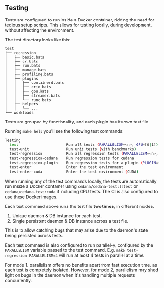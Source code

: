 ## Testing

Tests are configured to run inside a Docker container, ridding the need for tedious setup scripts. This allows for testing locally, during development, without affecting the environment. 

The test directory looks like this:
```
test
├── regression
│   ├── basic.bats
│   ├── cr.bats
│   ├── run.bats
│   ├── manage.bats
│   ├── profiling.bats
│   ├── plugins
│   │   ├── containerd.bats
│   │   ├── crio.bats
│   │   ├── gpu.bats
│   │   ├── streamer.bats
│   │   └── runc.bats
│   ├── helpers
│   │   └── ...
└── workloads
```
Tests are grouped by functionality, and each plugin has its own test file.

Running `make help` you'll see the following test commands:
```sh
Testing
  test                      Run all tests (PARALLELISM=<n>, GPU=[0|1])
  test-unit                 Run unit tests (with benchmarks)
  test-regression           Run all regression tests (PARALLELISM=<n>, GPU=[0|1])
  test-regression-cedana    Run regression tests for cedana
  test-regression-plugin    Run regression tests for a plugin (PLUGIN=<plugin>)
  test-enter                Enter the test environment
  test-enter-cuda           Enter the test environment (CUDA)
```

When running any of the test commands locally, the tests are automatically run inside a Docker container using `cedana/cedana-test:latest` or `cedana/cedana-test:cuda` if including GPU tests. The CI is also configured to use these Docker images.

Each test command above runs the test file  **two times**, in different modes:
1. Unique daemon & DB instance for each test.
2. Single persistent daemon & DB instance across a test file.

This is to allow catching bugs that may arise due to the daemon's state being persisted across tests.

Each test command is also configured to run parallel-y, configured by the `PARALLELISM` variable passed to the test command. E.g. `make test-regression PARALLELISM=4` will run at most 4 tests in parallel at a time.

For mode 1, parallelism offers no benefits apart from fast execution time, as each test is completely isolated. However, for mode 2, parallelism may shed light on bugs in the daemon when it's handling multiple requests concurrently.
